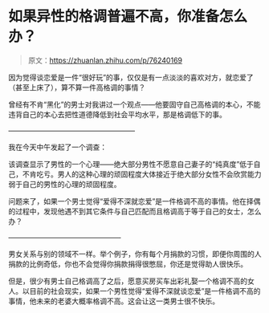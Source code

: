 # 如果异性的格调普遍不高，你准备怎么办？

> 原文：<https://zhuanlan.zhihu.com/p/76240169>

因为觉得谈恋爱是一件“很好玩”的事，仅仅是有一点淡淡的喜欢对方，就恋爱了（甚至上床了），算不算一件高格调的事情？

曾经有不肯“黑化”的男士对我讲过一个观点——他要固守自己高格调的本心，不能违背自己的本心去把性道德降低到社会平均水平，那是格调低下的事。

——————————————————

我在今天中午发起了一个调查：

[](https://www.zhihu.com/people/cheng-shi-xi-ren-6/pins)

该调查显示了男性的一个心理——绝大部分男性不愿意自己妻子的“纯真度”低于自己，不肯吃亏。男人的这种心理的顽固程度大体接近于绝大部分女性不会欣赏能力弱于自己的男性的心理的顽固程度。

问题来了，如果一个男士觉得“爱得不深就恋爱”是一件格调不高的事情。他在择偶的过程中，发现他遇不到其它条件与自己匹配而且格调高于等于自己的女士，怎么办？

————————————————

男女关系与别的领域不一样。举个例子，你有每个月捐款的习惯，即便你周围的人捐款的比例奇低，你也不会觉得你捐款捐得很憋屈，你还是觉得助人很快乐。

但是，很少有男士自己格调高了之后，愿意买房买车出彩礼娶一个格调不高的女人。以目前的社会现实，如果一个男性觉得“爱得不深就谈恋爱”是一件格调不高的事情，他未来的老婆大概率格调不高。这会让这一类男士很不快乐。